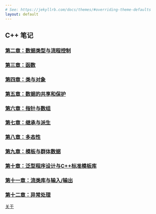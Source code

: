 ```yaml
---
# See: https://jekyllrb.com/docs/themes/#overriding-theme-defaults
layout: default
---
```


## C++ 笔记

### [第二章：数据类型与流程控制](Chapter02_DataType.html)

### [第三章：函数](Chapter03_Func.html)

### [第四章：类与对象](Chapter04_Class.html)

### [第五章：数据的共享和保护](Chapter05_zone.html)

### [第六章：指针与数组](Chapter06_pointer.html)

### [第七章：继承与派生](Chapter07_inherit.html)

### [第八章：多态性](Chapter08_polymorphism.html)

### [第九章：模板与群体数据](Chapter09_template.html)

### [第十章：泛型程序设计与C++标准模板库](Chapter10_standard.html)

### [第十一章：流类库与输入/输出](Chapter11_stream.html)

### [第十二章：异常处理](Chapter12_exception.html)

[关于](about.html)
